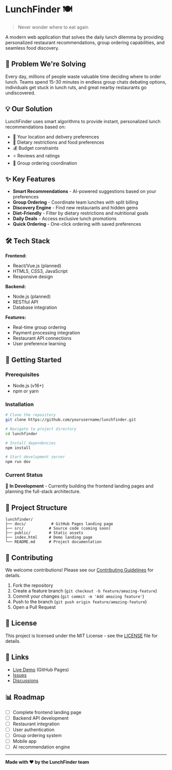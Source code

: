 # LunchFinder 🍽️

> Never wonder where to eat again

A modern web application that solves the daily lunch dilemma by providing personalized restaurant recommendations, group ordering capabilities, and seamless food discovery.

## 🎯 Problem We're Solving

Every day, millions of people waste valuable time deciding where to order lunch. Teams spend 15-30 minutes in endless group chats debating options, individuals get stuck in lunch ruts, and great nearby restaurants go undiscovered.

## 💡 Our Solution

LunchFinder uses smart algorithms to provide instant, personalized lunch recommendations based on:

- 📍 Your location and delivery preferences
- 🍕 Dietary restrictions and food preferences
- 💰 Budget constraints
- ⭐ Reviews and ratings
- 👥 Group ordering coordination

## ✨ Key Features

- **Smart Recommendations** - AI-powered suggestions based on your preferences
- **Group Ordering** - Coordinate team lunches with split billing
- **Discovery Engine** - Find new restaurants and hidden gems
- **Diet-Friendly** - Filter by dietary restrictions and nutritional goals
- **Daily Deals** - Access exclusive lunch promotions
- **Quick Ordering** - One-click ordering with saved preferences

## 🛠️ Tech Stack

**Frontend:**
- React/Vue.js (planned)
- HTML5, CSS3, JavaScript
- Responsive design

**Backend:**
- Node.js (planned)
- RESTful API
- Database integration

**Features:**
- Real-time group ordering
- Payment processing integration
- Restaurant API connections
- User preference learning

## 🚀 Getting Started

### Prerequisites
- Node.js (v16+)
- npm or yarn

### Installation
```bash
# Clone the repository
git clone https://github.com/yourusername/lunchfinder.git

# Navigate to project directory
cd lunchfinder

# Install dependencies
npm install

# Start development server
npm run dev
```

### Current Status
🚧 **In Development** - Currently building the frontend landing pages and planning the full-stack architecture.

## 📁 Project Structure

```
lunchfinder/
├── docs/           # GitHub Pages landing page
├── src/           # Source code (coming soon)
├── public/        # Static assets
├── index.html     # Demo landing page
└── README.md      # Project documentation
```

## 🤝 Contributing

We welcome contributions! Please see our [Contributing Guidelines](CONTRIBUTING.md) for details.

1. Fork the repository
2. Create a feature branch (`git checkout -b feature/amazing-feature`)
3. Commit your changes (`git commit -m 'Add amazing feature'`)
4. Push to the branch (`git push origin feature/amazing-feature`)
5. Open a Pull Request

## 📝 License

This project is licensed under the MIT License - see the [LICENSE](LICENSE) file for details.

## 🔗 Links

- [Live Demo](https://yourusername.github.io/lunchfinder/) (GitHub Pages)
- [Issues](https://github.com/yourusername/lunchfinder/issues)
- [Discussions](https://github.com/yourusername/lunchfinder/discussions)

## 📊 Roadmap

- [ ] Complete frontend landing page
- [ ] Backend API development
- [ ] Restaurant integration
- [ ] User authentication
- [ ] Group ordering system
- [ ] Mobile app
- [ ] AI recommendation engine

---

**Made with ❤️ by the LunchFinder team**
